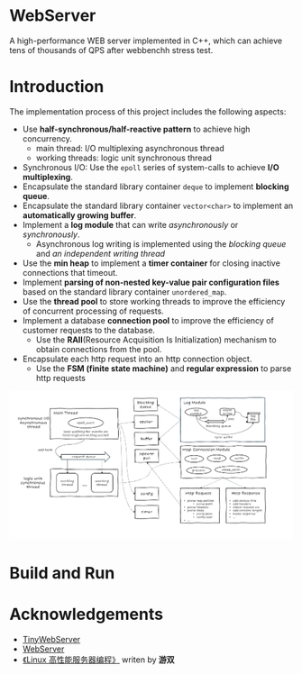# WebServer

A high-performance WEB server implemented in C++, which can achieve tens of thousands of QPS after webbenchh stress test.

# Introduction
The implementation process of this project includes the following aspects:
- Use **half-synchronous/half-reactive pattern** to achieve high concurrency.
    - main thread: I/O multiplexing asynchronous thread
    - working threads: logic unit synchronous thread
- Synchronous I/O: Use the `epoll` series of system-calls to achieve **I/O multiplexing**.
- Encapsulate the standard library container `deque` to implement **blocking queue**.
- Encapsulate the standard library container `vector<char>` to implement an **automatically growing buffer**.
- Implement a **log module** that can write *asynchronously* or *synchronously*.
    - Asynchronous log writing is implemented using the *blocking queue* and *an independent writing thread*
- Use the **min heap** to implement a **timer container** for closing inactive connections that timeout.
- Implement **parsing of non-nested key-value pair configuration files** based on the standard library container `unordered_map`.
- Use the **thread pool** to store working threads to improve the efficiency of concurrent processing of requests.
- Implement a database **connection pool** to improve the efficiency of customer requests to the database.
    - Use the **RAII**(Resource Acquisition Is Initialization) mechanism to obtain connections from the pool.
- Encapsulate each http request into an http connection object.
    - Use the **FSM (finite state machine)** and **regular expression** to parse http requests

![webserver_arch](./docs/imgs/webserver_arch.png)

# Build and Run

# Acknowledgements
- [TinyWebServer](https://github.com/qinguoyi/TinyWebServer)
- [WebServer](https://github.com/markparticle/WebServer)
- [《Linux 高性能服务器编程》](https://course.cmpreading.com/web/refbook/detail/5068/208) writen by **游双**